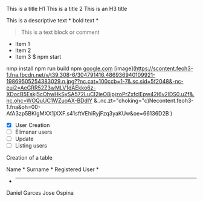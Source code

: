 This is a title H1
This is a title 2
This is an H3 title

This is a descriptive text * bold text *
> This is a text block or comment
- Item 1
- Item 2
- Item 3
 $ npm start
 
 
 nmp install
 npm run build
 npm
 [google.com](https://google.com)
 [image](https://scontent.feoh3-1.fna.fbcdn.net/v/t39.308-6/304791416.486936940109921-19869505254383029.n.jpg??nc.cat=100ccb=1-7&.sc.sid=5f2048&-nc-eui2=AeGRR52Z3wMLV1dAEkko6z-XDocB5Eskj5cOhwHkSySA572LuCI2ieO8ipjzoPrZxfclEpw42I6v2lDS0.uZf&.nc.ohc=WOQuUC1WZuoAX-BDdlY &..nc.zt="choking="c)Necontent.feoh3-1.fna&oh=00-AfA3zp5BKIgMXX1jXXF.s41sftVEhiRyjFzq3yaKUw&oe=66136D2B ) 
- [x] User Creation
- [ ] Elimanar users
- [ ] Update
- [ ] Listing users 

Creation of a table 

Name * Surname * Registered User *
* -----------------------
Daniel Garces
Jose Ospina
